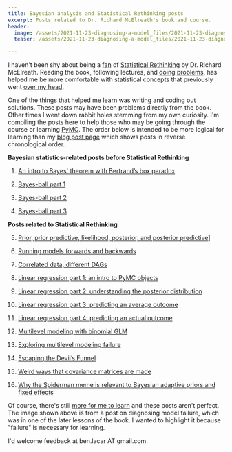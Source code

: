 ```yaml
---
title: Bayesian analysis and Statistical Rethinking posts
excerpt: Posts related to Dr. Richard McElreath's book and course.
header:
  image: /assets/2021-11-23-diagnosing-a-model_files/2021-11-23-diagnosing-a-model_39_2.png
  teaser: /assets/2021-11-23-diagnosing-a-model_files/2021-11-23-diagnosing-a-model_39_2.png

---
```


I haven't been shy about being a [fan](https://media.giphy.com/media/KhdQ2Ia3FJuKs/giphy.gif) of [Statistical Rethinking](https://xcelab.net/rm/statistical-rethinking/) by Dr. Richard McElreath. Reading the book, following lectures, and [doing problems](https://media.giphy.com/media/eChf44Gyj2VrO/giphy.gif), has helped me be more comfortable with statistical concepts that previously went [over my head](https://media.giphy.com/media/THua3iQuHfw4g/giphy.gif).

One of the things that helped me learn was writing and coding out solutions. These posts may have been problems directly from the book. Other times I went down rabbit holes stemming from my own curiosity. I'm compiling the posts here to help those who may be going through the course or learning [PyMC](https://docs.pymc.io/en/v3/). The order below is intended to be more logical for learning than my [blog post page](https://benslack19.github.io/year-archive/) which shows posts in reverse chronological order.

**Bayesian statistics-related posts before Statistical Rethinking**
1. [An intro to Bayes' theorem with Bertrand’s box paradox](https://benslack19.github.io/data%20science/statistics/a-bertrands-box/)

2. [Bayes-ball part 1](https://benslack19.github.io/data%20science/statistics/b-bayes-ball/)

3. [Bayes-ball part 2](https://benslack19.github.io/data%20science/statistics/prior-and-beta/)

4. [Bayes-ball part 3](https://benslack19.github.io/data%20science/statistics/credible-interval-and-math/)

**Posts related to Statistical Rethinking**

5. [Prior, prior predictive, likelihood, posterior, and posterior predictive](https://benslack19.github.io/prior-likelihood-posterior-predictive/)]

6. [Running models forwards and backwards](https://benslack19.github.io/data%20science/statistics/stats_rethinking_ch03_sim4blog_part1/)

7. [Correlated data, different DAGs](https://benslack19.github.io/data%20science/statistics/stats_rethinking_corr_diffDAGs/)

8. [Linear regression part 1: an intro to PyMC objects](https://benslack19.github.io/data%20science/statistics/pymc-linreg-entry01/)

9. [Linear regression part 2: understanding the posterior distribution](https://benslack19.github.io/data%20science/statistics/pymc-linreg_entry02/)

10. [Linear regression part 3: predicting an average outcome](https://benslack19.github.io/data%20science/statistics/pymc-linreg_entry03/)

11. [Linear regression part 4: predicting an actual outcome](https://benslack19.github.io/data%20science/statistics/pymc-linreg_entry04/)

12. [Multilevel modeling with binomial GLM](https://benslack19.github.io/data%20science/statistics/multilevel_modeling_01/)

13. [Exploring multilevel modeling failure](https://benslack19.github.io/data%20science/statistics/diagnosing-a-model/)

14. [Escaping the Devil’s Funnel](https://benslack19.github.io/data%20science/statistics/devilsfunnel_cnc_param/)

15. [Weird ways that covariance matrices are made](https://benslack19.github.io/data%20science/statistics/cov_matrix_weirdness/)

16. [Why the Spiderman meme is relevant to Bayesian adaptive priors and fixed effects](https://benslack19.github.io/data%20science/statistics/mixed_effects_freqvsbayes_cafes/)

Of course, there's still [more for me to learn](https://media.giphy.com/media/miz4vcp6teDBXNWhF8/giphy.gif) and these posts aren't perfect. The image shown above is from a post on diagnosing model failure, which was in one of the later lessons of the book. I wanted to highlight it because "failure" is necessary for learning.

I'd welcome feedback at ben.lacar AT gmail.com.
